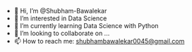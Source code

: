 - 👋 Hi, I’m @Shubham-Bawalekar
- 👀 I’m interested in Data Science
- 🌱 I’m currently learning Data Science with Python
- 💞️ I’m looking to collaborate on ...
- 📫 How to reach me: shubhambawalekar0045@gmail.com

<!---
Shubham-Bawalekar/Shubham-Bawalekar is a ✨ special ✨ repository because its `README.md` (this file) appears on your GitHub profile.
You can click the Preview link to take a look at your changes.
--->
